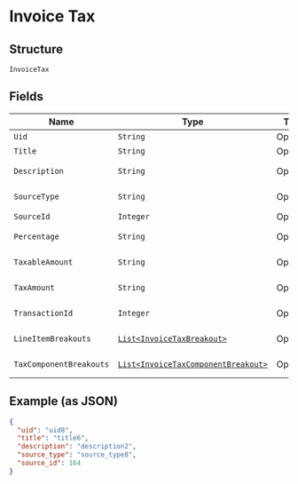 
# Invoice Tax

## Structure

`InvoiceTax`

## Fields

| Name | Type | Tags | Description | Getter | Setter |
|  --- | --- | --- | --- | --- | --- |
| `Uid` | `String` | Optional | - | String getUid() | setUid(String uid) |
| `Title` | `String` | Optional | - | String getTitle() | setTitle(String title) |
| `Description` | `String` | Optional | - | String getDescription() | setDescription(String description) |
| `SourceType` | `String` | Optional | - | String getSourceType() | setSourceType(String sourceType) |
| `SourceId` | `Integer` | Optional | - | Integer getSourceId() | setSourceId(Integer sourceId) |
| `Percentage` | `String` | Optional | - | String getPercentage() | setPercentage(String percentage) |
| `TaxableAmount` | `String` | Optional | - | String getTaxableAmount() | setTaxableAmount(String taxableAmount) |
| `TaxAmount` | `String` | Optional | - | String getTaxAmount() | setTaxAmount(String taxAmount) |
| `TransactionId` | `Integer` | Optional | - | Integer getTransactionId() | setTransactionId(Integer transactionId) |
| `LineItemBreakouts` | [`List<InvoiceTaxBreakout>`](../../doc/models/invoice-tax-breakout.md) | Optional | - | List<InvoiceTaxBreakout> getLineItemBreakouts() | setLineItemBreakouts(List<InvoiceTaxBreakout> lineItemBreakouts) |
| `TaxComponentBreakouts` | [`List<InvoiceTaxComponentBreakout>`](../../doc/models/invoice-tax-component-breakout.md) | Optional | - | List<InvoiceTaxComponentBreakout> getTaxComponentBreakouts() | setTaxComponentBreakouts(List<InvoiceTaxComponentBreakout> taxComponentBreakouts) |

## Example (as JSON)

```json
{
  "uid": "uid8",
  "title": "title6",
  "description": "description2",
  "source_type": "source_type8",
  "source_id": 164
}
```

